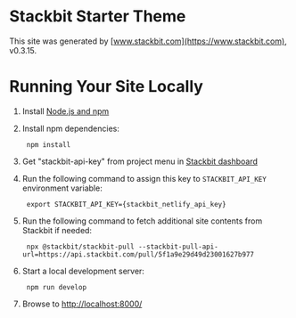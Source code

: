 # Stackbit Starter Theme

This site was generated by [www.stackbit.com](https://www.stackbit.com), v0.3.15.

# Running Your Site Locally

1. Install [Node.js and npm](https://nodejs.org/en/)

1. Install npm dependencies:

        npm install

1. Get "stackbit-api-key" from project menu in [Stackbit dashboard](https://app.stackbit.com/dashboard)

1. Run the following command to assign this key to `STACKBIT_API_KEY` environment variable:

        export STACKBIT_API_KEY={stackbit_netlify_api_key}

1. Run the following command to fetch additional site contents from Stackbit if needed:

        npx @stackbit/stackbit-pull --stackbit-pull-api-url=https://api.stackbit.com/pull/5f1a9e29d49d23001627b977

1. Start a local development server:

        npm run develop

1. Browse to [http://localhost:8000/](http://localhost:8000/)
